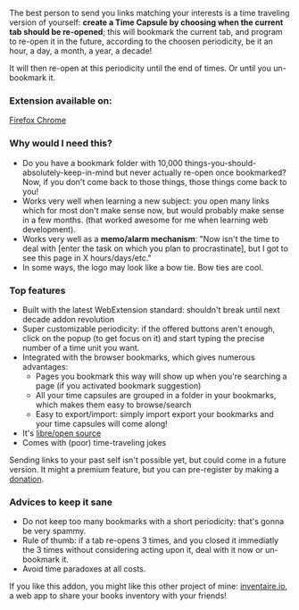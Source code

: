 The best person to send you links matching your interests is a time traveling version of yourself: <strong>create a Time Capsule by choosing when the current tab should be re-opened</strong>; this will bookmark the current tab, and program to re-open it in the future, according to the choosen periodicity, be it an hour, a day, a month, a year, a decade!

It will then re-open at this periodicity until the end of times. Or until you un-bookmark it.

<h3>Extension available on:</h3>
<div class="marketplaces">
  <a href="https://addons.mozilla.org/en-US/addon/time-capsule" target="_blank">
    <i class="fa fa-firefox"></i>
    <span>Firefox</span>
  </a>
  <a href="https://chrome.google.com/webstore/detail/time-capsule/mmpajmbpehdbemfblpmkfmmdampljkdi" target="_blank">
    <i class="fa fa-chrome"></i>
    <span>Chrome</span>
  </a>
</div>

<h3>Why would I need this?</h3>
<ul class="bullet-list">
  <li>Do you have a bookmark folder with 10,000 things-you-should-absolutely-keep-in-mind but never actually re-open once bookmarked? Now, if you don't come back to those things, those things come back to you!</li>
  <li>Works very well when learning a new subject: you open many links which for most don't make sense now, but would probably make sense in a few months. (that worked awesome for me when learning web development).</li>
  <li>
    Works very well as a <strong>memo/alarm mechanism</strong>: "Now isn't the time to deal with [enter the task on which you plan to procrastinate], but I got to see this page in X hours/days/etc."
  </li>
  <li>In some ways, the logo may look like a bow tie. Bow ties are cool.</li>
</ul>

<h3>Top features</h3>
<ul class="bullet-list">
<li>Built with the latest WebExtension standard: shouldn't break until next decade addon revolution</li>
<li>Super customizable periodicity: if the offered buttons aren't enough, click on the popup (to get focus on it) and start typing the precise number of a time unit you want.</li>
<li>Integrated with the browser bookmarks, which gives numerous advantages:
  <ul>
    <li>Pages you bookmark this way will show up when you're searching a page (if you activated bookmark suggestion)</li>
    <li>All your time capsules are grouped in a folder in your bookmarks, which makes them easy to browse/search</li>
    <li>Easy to export/import: simply import export your bookmarks and your time capsules will come along!</li>
  </ul>
</li>
<li>It's <a href="http://github.com/maxlath/time-capsule" title="read Time Capsule code on Github">libre/open source</a></li>
<li>Comes with (poor) time-traveling jokes</li>
</ul>

Sending links to your past self isn't possible yet, but could come in a future version. It might a premium feature, but you can pre-register by making a <a href="https://liberapay.com/maxlath" title="Make recurrent donations on Liberapay">donation</a>.

<h3>Advices to keep it sane</h3>
<ul class="bullet-list">
  <li>Do not keep too many bookmarks with a short periodicity: that's gonna be very spammy.</li>
  <li>Rule of thumb: if a tab re-opens 3 times, and you closed it immediatly the 3 times without considering acting upon it, deal with it now or un-bookmark it.</li>
  <li>Avoid time paradoxes at all costs.</li>
</ul>

If you like this addon, you might like this other project of mine: <a href="https://inventaire.io">inventaire.io</a>, a web app to share your books inventory with your friends!
